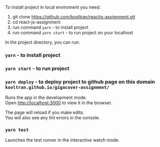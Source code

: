 To install project in local enviroment you need:

1. git clone https://github.com/kooltran/reactjs-assignment.git
2. cd react-js-assignment
3. run command `yarn` - to install project
4. run command `yarn start` - to run project on your localhost

In the project directory, you can run:

### `yarn` - to install project

### `yarn start` - to run project

### `yarn deploy` - to deploy project to github page on this domain `kooltran.github.io/gigacover-assignment/`

Runs the app in the development mode.<br />
Open [http://localhost:3000](http://localhost:3000) to view it in the browser.

The page will reload if you make edits.<br />
You will also see any lint errors in the console.

### `yarn test`

Launches the test runner in the interactive watch mode.<br />
